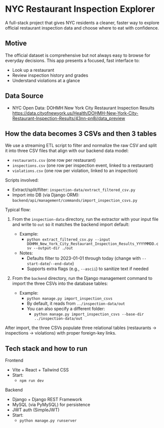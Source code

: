 # NYC Restaurant Inspection Explorer

A full-stack project that gives NYC residents a cleaner, faster way to explore official restaurant inspection data and choose where to eat with confidence.

## Motive

The official dataset is comprehensive but not always easy to browse for everyday decisions. This app presents a focused, fast interface to:
- Look up a restaurant
- Review inspection history and grades
- Understand violations at a glance

## Data Source

- NYC Open Data: DOHMH New York City Restaurant Inspection Results
  https://data.cityofnewyork.us/Health/DOHMH-New-York-City-Restaurant-Inspection-Results/43nn-pn8j/data_preview

## How the data becomes 3 CSVs and then 3 tables

We use a streaming ETL script to filter and normalize the raw CSV and split it into three CSV files that align with our backend data model:

- `restaurants.csv` (one row per restaurant)
- `inspections.csv` (one row per inspection event, linked to a restaurant)
- `violations.csv` (one row per violation, linked to an inspection)

Scripts involved:
- Extract/split/filter: `inspection-data/extract_filtered_csv.py`
- Import into DB (via Django ORM): `backend/api/management/commands/import_inspection_csvs.py`

Typical flow:
1) From the `inspection-data` directory, run the extractor with your input file and write to `out` so it matches the backend import default:
   - Example:
     - `python extract_filtered_csv.py --input DOHMH_New_York_City_Restaurant_Inspection_Results_YYYYMMDD.csv --output-dir ./out`
   - Notes:
     - Defaults filter to 2023-01-01 through today (change with `--start-date`/`--end-date`)
     - Supports extra flags (e.g., `--ascii`) to sanitize text if needed

2) From the `backend` directory, run the Django management command to import the three CSVs into the database tables:
   - Example:
     - `python manage.py import_inspection_csvs`
     - By default, it reads from `../inspection-data/out`
     - You can also specify a different folder:
       - `python manage.py import_inspection_csvs --base-dir ../inspection-data/out`

After import, the three CSVs populate three relational tables (restaurants → inspections → violations) with proper foreign-key links.

## Tech stack and how to run

Frontend
- Vite + React + Tailwind CSS
- Start:
  - `npm run dev`

Backend
- Django + Django REST Framework
- MySQL (via PyMySQL) for persistence
- JWT auth (SimpleJWT)
- Start:
  - `python manage.py runserver`
